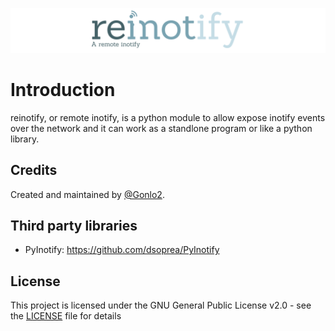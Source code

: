 ![](/assets/logo.readme.png?raw=true "reinotify logo")

# Introduction

reinotify, or remote inotify, is a python module to allow expose inotify events over the network and it can work as a standlone program or like a python library.

## Credits

Created and maintained by [@Gonlo2](https://github.com/Gonlo2/).

## Third party libraries

* PyInotify: https://github.com/dsoprea/PyInotify

## License

This project is licensed under the GNU General Public License v2.0 - see the [LICENSE](LICENSE) file for details
